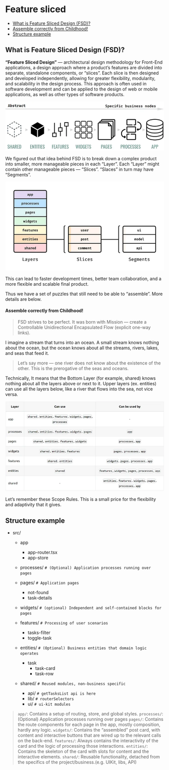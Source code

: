 # Feature sliced

- [What is Feature Sliced Design (FSD)?](<#what-is-feature-sliced-design-(FSD)>)
- [Assemble correctly from Childhood!](#assemble-correctly-from-childhood)
- [Structure example](#structure-example)

## What is Feature Sliced Design (FSD)?

**“Feature Sliced Design”** — architectural design methodology for Front-End applications, a design approach where a product’s features are divided into separate, standalone components, or “slices”. Each slice is then designed and developed independently, allowing for greater flexibility, modularity, and scalability in the design process. This approach is often used in software development and can be applied to the design of web or mobile applications, as well as other types of software products.

![diagram1](diagram1.webp)

We figured out that idea behind FSD is to break down a complex product into smaller, more manageable pieces in each “Layer”. Each “Layer” might contain other manageable pieces — “Slices”. “Slaces” in turn may have “Segments”.

![diagram2](diagram2.webp)

This can lead to faster development times, better team collaboration, and a more flexible and scalable final product.

Thus we have a set of puzzles that still need to be able to “assemble”. More details are below.

#### Assemble correctly from Childhood!

> FSD strives to be perfect. It was born with Mission — create a Сontrollable Unidirectional Encapsulated Flow (explicit one-way links).

I imagine a stream that turns into an ocean. A small stream knows nothing about the ocean, but the ocean knows about all the streams, rivers, lakes, and seas that feed it.

> Let’s say more — one river does not know about the existence of the other. This is the prerogative of the seas and oceans.

Technically, It means that the Bottom Layer (for example, shared) knows nothing about all the layers above or next to it. Upper layers (ex. entities) can use all the layers below, like a river that flows into the sea, not vice versa.

![diagram3](diagram3.webp)

Let’s remember these Scope Rules. This is a small price for the flexibility and adaptivity that it gives.

## Structure example

- src/

  - app
    - app-router.tsx
    - app-store
  - processes/ `# (Optional) Application processes running over pages`
  - pages/ `# Application pages`

    - not-found
    - task-details

  - widgets/ `# (optional) Independent and self-contained blocks for pages`
  - features/ `# Processing of user scenarios`

    - tasks-filter
    - toggle-task

  - entities/ `# (Optional) Business entities that domain logic operates`
    - task
      - task-card
      - task-row
  - shared/ `# Reused modules, non-business specific`
    - api/ `# getTasksList api is here`
    - lib/ `# routerSelectors`
    - ui/ `# ui-kit modules`

> `app/`: Contains a setup of routing, store, and global styles.
> `processes/`: (Optional) Application processes running over pages
> `pages/`: Contains the route components for each page in the app, mostly composition, hardly any logic.
> `widgets/`: Contains the “assembled” post card, with content and interactive buttons that are wired up to the relevant calls on the back-end.
> `features/`: Always contains the interactivity of the card and the logic of processing those interactions.
> `entities/`: Сontains the skeleton of the card with slots for content and the interactive elements.
> `shared/`: Reusable functionality, detached from the specifics of the project/business.(e.g. UIKit, libs, API)

